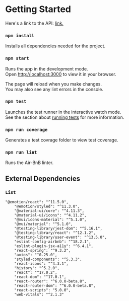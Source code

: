 # Getting Started

Here's a link to the API: [link.]()


### `npm install`

Installs all dependencies needed for the project.

### `npm start`

Runs the app in the development mode.\
Open [http://localhost:3000](http://localhost:3000) to view it in your browser.

The page will reload when you make changes.\
You may also see any lint errors in the console.

### `npm test`

Launches the test runner in the interactive watch mode.\
See the section about [running tests](https://facebook.github.io/create-react-app/docs/running-tests) for more information.

### `npm run coverage`

Generates a test covrage folder to view test coverage.
### `npm run lint`

Runs the Air-BnB linter.

## External Dependencies

### `List` 

```
"@emotion/react": "^11.5.0",
    "@emotion/styled": "^11.3.0",
    "@material-ui/core": "^4.11.3",
    "@material-ui/icons": "^4.11.2",
    "@mui/icons-material": "^5.1.0",
    "@mui/material": "^5.1.0",
    "@testing-library/jest-dom": "^5.16.1",
    "@testing-library/react": "^12.1.2",
    "@testing-library/user-event": "^13.5.0",
    "eslint-config-airbnb": "^18.2.1",
    "eslint-plugin-jsx-a11y": "^6.4.1",
    "react-spring": "^9.3.2",
    "axios": "^0.25.0",
    "styled-components": "^5.3.3",
    "react-icons": "^4.3.1",
    "history": "^5.2.0",
    "react": "^17.0.2",
    "react-dom": "^17.0.1",
    "react-router": "^6.0.0-beta.8",
    "react-router-dom": "^6.0.0-beta.8",
    "react-scripts": "5.0.0",
    "web-vitals": "^2.1.3"
```